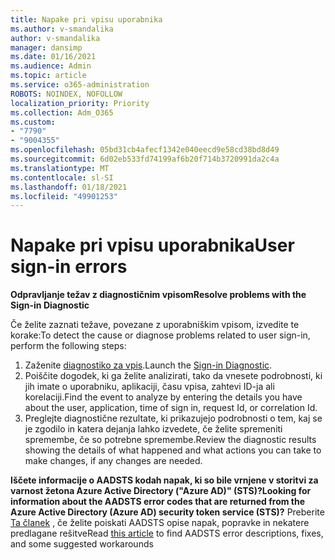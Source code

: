 ```yaml
---
title: Napake pri vpisu uporabnika
ms.author: v-smandalika
author: v-smandalika
manager: dansimp
ms.date: 01/16/2021
ms.audience: Admin
ms.topic: article
ms.service: o365-administration
ROBOTS: NOINDEX, NOFOLLOW
localization_priority: Priority
ms.collection: Adm_O365
ms.custom:
- "7790"
- "9004355"
ms.openlocfilehash: 05bd31cb4afecf1342e040eecd9e58cd38bd8d49
ms.sourcegitcommit: 6d02eb533fd74199af6b20f714b3720991da2c4a
ms.translationtype: MT
ms.contentlocale: sl-SI
ms.lasthandoff: 01/18/2021
ms.locfileid: "49901253"
---
```

# <a name="user-sign-in-errors"></a><span data-ttu-id="c9dcf-102">Napake pri vpisu uporabnika</span><span class="sxs-lookup"><span data-stu-id="c9dcf-102">User sign-in errors</span></span>

<span data-ttu-id="c9dcf-103">**Odpravljanje težav z diagnostičnim vpisom**</span><span class="sxs-lookup"><span data-stu-id="c9dcf-103">**Resolve problems with the Sign-in Diagnostic**</span></span>

<span data-ttu-id="c9dcf-104">Če želite zaznati težave, povezane z uporabniškim vpisom, izvedite te korake:</span><span class="sxs-lookup"><span data-stu-id="c9dcf-104">To detect the cause or diagnose problems related to user sign-in, perform the following steps:</span></span>

1. <span data-ttu-id="c9dcf-105">Zaženite [diagnostiko za vpis](https://ms.portal.azure.com/#blade/Microsoft_AAD_IAM/ActiveDirectoryMenuBlade/diagnose/symptomId/ms_aad_dxp_signin_caDiagnoseAndSolveSummarySymptom).</span><span class="sxs-lookup"><span data-stu-id="c9dcf-105">Launch the [Sign-in Diagnostic](https://ms.portal.azure.com/#blade/Microsoft_AAD_IAM/ActiveDirectoryMenuBlade/diagnose/symptomId/ms_aad_dxp_signin_caDiagnoseAndSolveSummarySymptom).</span></span>
2. <span data-ttu-id="c9dcf-106">Poiščite dogodek, ki ga želite analizirati, tako da vnesete podrobnosti, ki jih imate o uporabniku, aplikaciji, času vpisa, zahtevi ID-ja ali korelaciji.</span><span class="sxs-lookup"><span data-stu-id="c9dcf-106">Find the event to analyze by entering the details you have about the user, application, time of sign in, request Id, or correlation Id.</span></span>
3. <span data-ttu-id="c9dcf-107">Preglejte diagnostične rezultate, ki prikazujejo podrobnosti o tem, kaj se je zgodilo in katera dejanja lahko izvedete, če želite spremeniti spremembe, če so potrebne spremembe.</span><span class="sxs-lookup"><span data-stu-id="c9dcf-107">Review the diagnostic results showing the details of what happened and what actions you can take to make changes, if any changes are needed.</span></span>

<span data-ttu-id="c9dcf-108">**Iščete informacije o AADSTS kodah napak, ki so bile vrnjene v storitvi za varnost žetona Azure Active Directory ("Azure AD)" (STS)?**</span><span class="sxs-lookup"><span data-stu-id="c9dcf-108">**Looking for information about the AADSTS error codes that are returned from the Azure Active Directory (Azure AD) security token service (STS)?**</span></span> <span data-ttu-id="c9dcf-109">Preberite [Ta članek](https://docs.microsoft.com/azure/active-directory/develop/reference-aadsts-error-codes) , če želite poiskati AADSTS opise napak, popravke in nekatere predlagane rešitve</span><span class="sxs-lookup"><span data-stu-id="c9dcf-109">Read [this article](https://docs.microsoft.com/azure/active-directory/develop/reference-aadsts-error-codes) to find AADSTS error descriptions, fixes, and some suggested workarounds</span></span>